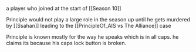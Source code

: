 a player who joined at the start of [[Season 10]] 

Principle would not play a large role in the season up until he gets murdered by [[Ssahan]] leading to the [[PrincipleOf_AIS vs The Alliance]] case 

Principle is known mostly for the way he speaks which is in all caps. he claims its because his caps lock button is broken. 